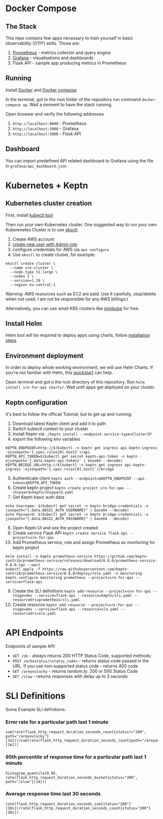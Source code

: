 # Docker Compose 
## The Stack
This repo contains few apps necessary to train yourself in basic observability (O11Y) skills. Those are:
1. [Prometheus](https://prometheus.io/) - metrics collector and query engine
2. [Grafana]() - visualisations and dashboards
3. Flask API - sample app producing metrics in Prometheus

## Running
Install [Docker](https://docs.docker.com/get-docker/) and [Docker compose](https://docs.docker.com/compose/install/)

In the terminal, got to the root folder of the repository run command `docker-compose up`. Wait a moment to have the stack running. 

Open browser and verify the following addresses
1. `http://localhost:9090` - Prometheus
1. `http://localhost:3000` - Grafana
3. `http://localhost:5000` - Flask API

## Dashboard
You can import predefined API related dashboard to Grafana using the file in `grafana/api_dashboard.json`

# Kubernetes + Keptn
## Kubernetes cluster creation
First, install [kubectl tool](https://kubernetes.io/docs/tasks/tools/#kubectl)

Then run your own Kubernetes cluster. One suggested way to run your own Kuberenetes Cluster is to use [eksctl](https://eksctl.io/).
1. Create AWS account
2. [create new user with Admin role](https://docs.aws.amazon.com/eks/latest/userguide/create-cluster.html) 
3. configure credentials for AWS via `aws configure` 
4. Use `eksctl` to create cluster, for example: 
```
eksctl create cluster \
  --name sre-cluster \
  --node-type t2.large \
  --nodes 2 \
  --version=1.19 \
  --region eu-central-1
```
Warning: AWS resources such as EC2 are paid. Use it carefully, stop/delete when not used. I am not be responsible for any AWS billings:)

Alternatively, you can use small K8S clusters like [minikube](https://minikube.sigs.k8s.io/docs/start/) for free.

## Install Helm
Helm tool will be required to deploy apps using charts, follow [installation steps](https://helm.sh/docs/intro/install/)

## Environment deployment
In order to deploy whole working environment, we will use Helm Charts. If you're not familiar with Helm, this [quickstart](https://helm.sh/docs/intro/quickstart/) can help. 

Open terminal and got o the root directory of this repository. Run `helm install sre-for-qas charts/`. Wait until apps get deployed on your cluster.

## Keptn configuration
It's best to follow the officail Tutorial, but to get up and running:
1. Download latest Keptn client and add it to path
2. Switch kubectl context to your cluster
3. Install Keptn via `./keptn install --endpoint-service-type=ClusterIP`
4. export the following env variables
```
KEPTN_ENDPOINT=http://$(kubectl -n keptn get ingress api-keptn-ingress -ojsonpath='{.spec.rules[0].host}')/api
KEPTN_API_TOKEN=$(kubectl get secret keptn-api-token -n keptn -ojsonpath='{.data.keptn-api-token}' | base64 --decode)
KEPTN_BRIDGE_URL=http://$(kubectl -n keptn get ingress api-keptn-ingress -ojsonpath='{.spec.rules[0].host}')/bridge
``` 
5. Authenticate client `keptn auth --endpoint=$KEPTN_ENDPOINT --api-token=$KEPTN_API_TOKEN`
6. Create keptn project `keptn create project sre-for-qas --shipyard=keptn/shipyard.yaml`
7. Get Keptn basic auth data
```
echo Username: $(kubectl get secret -n keptn bridge-credentials -o jsonpath="{.data.BASIC_AUTH_USERNAME}" | base64 --decode)
echo Password: $(kubectl get secret -n keptn bridge-credentials -o jsonpath="{.data.BASIC_AUTH_PASSWORD}" | base64 --decode)
```
8. Open Keptn UI and see the project created
9. Create service Flask API `keptn create service flask-api --project=sre-for-qas`
9. Add Prometheus service, role and assign Prometheus as monitoring for keptn project
```
helm install -n keptn prometheus-service https://github.com/keptn-contrib/prometheus-service/releases/download/0.8.0/prometheus-service-0.8.0.tgz --wait
kubectl apply -f https://raw.githubusercontent.com/keptn-contrib/prometheus-service/0.8.0/deploy/role.yaml -n monitoring
keptn configure monitoring prometheus --project=sre-for-qas --service=flask-api
```
9. Create the SLI definitions `keptn add-resource --project=sre-for-qas --stage=dev --service=flask-api --resource=keptn/sli.yaml --resourceUri=prometheus/sli.yaml`
9. Create resource `keptn add-resource --project=sre-for-qas --stage=dev --service=flask-api --resource=slo.yaml --resourceUri=slo.yaml`

# API Endpoints
Endpoints of sample API:
- `GET /ok` - always returns 200 HTTP Status Code, supported methods: 
- `POST /echostatus/<status_code>` - returns status code passed in the URL. If you use non-supported status code - returns 400 code
- `GET /areyoulucky` - returns random;ly: 200 or 500 Status Code
- `GET /slow` - returns responses with delay up to 3 seconds

# SLI Definitions
Some Example SLI definitions.

### Error rate for a particular path last 1 minute
```
sum(rate(flask_http_request_duration_seconds_count{status!="200", path="/areyoulucky"}[1m]))/sum(rate(flask_http_request_duration_seconds_count{path="/areyoulucky"}[1m]))
```

### 95th percentile of response time for a particular path last 1 minute
```
histogram_quantile(0.95, rate(flask_http_request_duration_seconds_bucket{status="200", path="/slow"}[1m]))
```

### Average response time last 30 seconds
```
rate(flask_http_request_duration_seconds_sum{status="200"}[30s])/rate(flask_http_request_duration_seconds_count{status="200"}[30s])
```